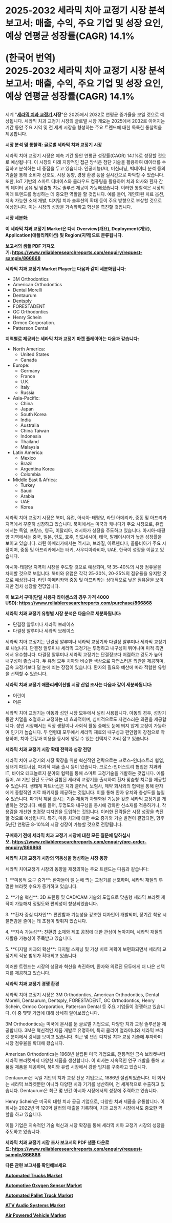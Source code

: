 <p><h1>2025-2032 세라믹 치아 교정기 시장 분석 보고서: 매출, 수익, 주요 기업 및 성장 요인, 예상 연평균 성장률(CAGR) 14.1%  

(한국어 번역)  
2025-2032 세라믹 치아 교정기 시장 분석 보고서: 매출, 수익, 주요 기업 및 성장 요인, 예상 연평균 성장률(CAGR) 14.1%</h1></p><p>세계 "<strong><a href="https://www.reliableresearchreports.com/ceramic-dental-braces-r866868?utm_campaign=106&utm_medium=8&utm_source=Github&utm_content=ia&utm_term=23012025&utm_id=ceramic-dental-braces">세라믹 치과 교정기&nbsp;</a></strong><strong>시장</strong>"은 2025에서 2032로 연평균 증가율을 보일 것으로 예상됩니다. 세라믹 치과 교정기 시장의 글로벌 시장 개요는 2025에서 2032로 이어지는 기간 동안 주요 지역 및 전 세계 시장을 형성하는 주요 트렌드에 대한 독특한 통찰력을 제공합니다.</p>
<p><strong>시장 분석 및 통찰력: 글로벌 세라믹 치과 교정기 시장</strong></p>
<p><p>세라믹 치아 교정기 시장은 예측 기간 동안 연평균 성장률(CAGR) 14.1%로 성장할 것으로 예상됩니다. 이 시장의 미래 지향적인 접근 방식은 첨단 기술을 활용하여 데이터를 수집하고 분석하는 데 중점을 두고 있습니다. 인공지능(AI), 머신러닝, 빅데이터 분석 등의 기술을 통해 소비자 선호도, 시장 동향, 경쟁 환경 등을 실시간으로 파악할 수 있습니다. 또한, IoT 기반의 스마트 디바이스와 클라우드 컴퓨팅을 활용하여 치과 의사와 환자 간의 데이터 공유 및 맞춤형 치료 솔루션 제공이 가능해졌습니다. 이러한 통찰력은 시장의 미래 트렌드를 형성하는 데 중요한 역할을 할 것입니다. 예를 들어, 개인화된 치료 옵션, 지속 가능한 소재 개발, 디지털 치과 솔루션의 확대 등이 주요 방향으로 부상할 것으로 예상됩니다. 이는 시장의 성장을 가속화하고 혁신을 촉진할 것입니다.</p><a href="%7CAUTHORITHY_DOMAIN_URL%7C?utm_campaign=106&utm_medium=8&utm_source=Github&utm_content=ia&utm_term=23012025&utm_id=ceramic-dental-braces"></a></p>
<p><strong>시장 세분화:</strong></p>
<p><strong>이 세라믹 치과 교정기 Market은 다시 Overview(개요), Deployment(개요), Application(애플리케이션) 및 Region(지역)으로 분류됩니다.</strong></p>
<p><strong>보고서의 샘플 PDF 가져오기:&nbsp;<a href="https://www.reliableresearchreports.com/enquiry/request-sample/866868?utm_campaign=106&utm_medium=8&utm_source=Github&utm_content=ia&utm_term=23012025&utm_id=ceramic-dental-braces">https://www.reliableresearchreports.com/enquiry/request-sample/866868</a></strong><strong></strong></p>
<p><strong>세라믹 치과 교정기 Market Player는 다음과 같이 세분화됩니다:</strong></p>
<p><ul><li>3M Orthodontics</li><li>American Orthodontics</li><li>Dental Morelli</li><li>Dentaurum</li><li>Dentsply</li><li>FORESTADENT</li><li>GC Orthodontics</li><li>Henry Schein</li><li>Ormco Corporation.</li><li>Patterson Dental</li></ul></p>
<p><strong>지역별로 제공되는 세라믹 치과 교정기 마켓 플레이어는 다음과 같습니다:</strong></p>
<p><ul>
    <li>
        North America:
        <ul>
            <li>United States</li>
            <li>Canada</li>
        </ul>
    </li>
    <li>
        Europe:
        <ul>
            <li>Germany</li>
            <li>France</li>
            <li>U.K.</li>
            <li>Italy</li>
            <li>Russia</li>
        </ul>
    </li>
    <li>
        Asia-Pacific:
        <ul>
            <li>China</li>
            <li>Japan</li>
            <li>South Korea</li>
            <li>India</li>
            <li>Australia</li>
            <li>China Taiwan</li>
            <li>Indonesia</li>
            <li>Thailand</li>
            <li>Malaysia</li>
        </ul>
    </li>
    <li>
        Latin America:
        <ul>
            <li>Mexico</li>
            <li>Brazil</li>
            <li>Argentina Korea</li>
            <li>Colombia</li>
        </ul>
    </li>
    <li>
        Middle East & Africa:
        <ul>
            <li>Turkey</li>
            <li>Saudi</li>
            <li>Arabia</li>
            <li>UAE</li>
            <li>Korea</li>
        </ul>
    </li>
    </ul></p>
<p><p>세라믹 치아 교정기 시장은 북미, 유럽, 아시아-태평양, 라틴 아메리카, 중동 및 아프리카 지역에서 꾸준히 성장하고 있습니다. 북미에서는 미국과 캐나다가 주요 시장으로, 유럽에서는 독일, 프랑스, 영국, 이탈리아, 러시아가 성장을 주도하고 있습니다. 아시아-태평양 지역에서는 중국, 일본, 인도, 호주, 인도네시아, 태국, 말레이시아가 높은 성장률을 보이고 있습니다. 라틴 아메리카에서는 멕시코, 브라질, 아르헨티나, 콜롬비아가 주요 시장이며, 중동 및 아프리카에서는 터키, 사우디아라비아, UAE, 한국이 성장을 이끌고 있습니다.  </p><p>아시아-태평양 지역이 시장을 주도할 것으로 예상되며, 약 35-40%의 시장 점유율을 차지할 것으로 보입니다. 북미와 유럽은 각각 25-30%, 20-25%의 점유율을 유지할 것으로 예상됩니다. 라틴 아메리카와 중동 및 아프리카는 상대적으로 낮은 점유율을 보이지만 점차 성장할 전망입니다.</p></p>
<p><strong>이 보고서 구매(단일 사용자 라이센스의 경우 가격 4000 USD):&nbsp;<a href="https://www.reliableresearchreports.com/purchase/866868?utm_campaign=106&utm_medium=8&utm_source=Github&utm_content=ia&utm_term=23012025&utm_id=ceramic-dental-braces">https://www.reliableresearchreports.com/purchase/866868</a></strong></p>
<p><strong>세라믹 치과 교정기 유형별 시장 분석은 다음으로 세분화됩니다:</strong></p>
<p><ul><li>단결정 알루미나 세라믹 브레이스</li><li>다결정 알루미나 세라믹 브레이스</li></ul></p>
<p><p>세라믹 치아 교정기는 단결정 알루미나 세라믹 교정기와 다결정 알루미나 세라믹 교정기로 나뉩니다. 단결정 알루미나 세라믹 교정기는 투명하고 내구성이 뛰어나며 미적 측면에서 우수합니다. 다결정 알루미나 세라믹 교정기는 단결정보다 저렴하고 강도가 높아 내구성이 좋습니다. 두 유형 모두 치아와 비슷한 색상으로 자연스러운 외관을 제공하며, 금속 교정기보다 덜 눈에 띄는 장점이 있습니다. 환자의 필요와 예산에 따라 적합한 유형을 선택할 수 있습니다.</p></p>
<p><strong>세라믹 치과 교정기 애플리케이션별 시장 산업 조사는 다음과 같이 세분화됩니다:</strong></p>
<p><ul><li>어린이</li><li>어른</li></ul></p>
<p><p>세라믹 치아 교정기는 아동과 성인 시장 모두에서 널리 사용됩니다. 아동의 경우, 성장기 동안 치열을 조절하고 교정하는 데 효과적이며, 심미적으로도 자연스러운 외관을 제공합니다. 성인 시장에서는 직장 생활이나 사회적 활동 중에도 눈에 띄지 않게 교정이 가능하여 인기가 높습니다. 두 연령대 모두에서 세라믹 재료의 내구성과 편안함이 강점으로 작용하며, 치아 건강과 미용을 동시에 챙길 수 있는 선택지로 자리 잡고 있습니다.</p></p>
<p><strong>세라믹 치과 교정기 시장 확대 전략과 성장 전망</strong></p>
<p><p>세라믹 치아 교정기의 시장 확장을 위한 혁신적인 전략으로는 크로스-인더스트리 협업, 생태계 파트너십, 파괴적 제품 출시 등이 있습니다. 크로스-인더스트리 협업은 치과와 IT, 바이오 테크놀로지 분야의 협력을 통해 스마트 교정기술을 개발하는 것입니다. 예를 들어, AI 기반 진단 도구와 결합된 세라믹 교정기를 출시하여 환자 맞춤형 치료를 제공할 수 있습니다. 생태계 파트너십은 치과 클리닉, 보험사, 제약 회사와의 협력을 통해 환자에게 종합적인 치료 패키지를 제공하는 것입니다. 이를 통해 환자 유치와 충성도를 높일 수 있습니다. 파괴적 제품 출시는 기존 제품과 차별화된 기능을 갖춘 세라믹 교정기를 개발하는 것입니다. 예를 들어, 투명도와 내구성을 동시에 강화한 신소재를 적용하거나, 착용감을 개선한 초경량 디자인을 도입하는 것입니다. 이러한 전략들은 시장 성장을 촉진할 것으로 예상됩니다. 특히, 미용 치과에 대한 수요 증가와 기술 발전이 결합되면, 향후 5년간 연평균 8-10%의 시장 성장이 가능할 것으로 전망됩니다.</p></p>
<p><strong>구매하기 전에 세라믹 치과 교정기 시장에 대한 모든 질문에 답하십시오.&nbsp;<a href="https://www.reliableresearchreports.com/enquiry/pre-order-enquiry/866868?utm_campaign=106&utm_medium=8&utm_source=Github&utm_content=ia&utm_term=23012025&utm_id=ceramic-dental-braces">https://www.reliableresearchreports.com/enquiry/pre-order-enquiry/866868</a></strong><strong></strong></p>
<p><strong>세라믹 치과 교정기 시장의 역동성을 형성하는 시장 동향</strong></p>
<p><p>세라믹 치아교정기 시장의 동향을 재정의하는 주요 트렌드는 다음과 같습니다:</p><p>1. **미용적 요구 증가**: 환자들이 덜 눈에 띄는 교정기를 선호하며, 세라믹 재질의 투명한 브라켓 수요가 증가하고 있습니다.  </p><p>2. **기술 혁신**: 3D 프린팅 및 CAD/CAM 기술의 도입으로 맞춤형 세라믹 브라켓 제작이 가능해져 정밀도와 편의성이 향상되었습니다.  </p><p>3. **환자 중심 디자인**: 편안함과 기능성을 강조한 디자인이 개발되며, 장기간 착용 시 불편감을 줄이는 데 초점이 맞춰져 있습니다.  </p><p>4. **지속 가능성**: 친환경 소재와 제조 공정에 대한 관심이 높아지며, 세라믹 재질의 재활용 가능성이 주목받고 있습니다.  </p><p>5. **디지털 치과의 확산**: 디지털 스캐닝 및 가상 치료 계획이 보편화되면서 세라믹 교정기의 적용 범위가 확대되고 있습니다.  </p><p>이러한 트렌드는 시장의 성장과 혁신을 촉진하며, 환자와 의료진 모두에게 더 나은 선택지를 제공하고 있습니다.</p></p>
<p><strong>세라믹 치과 교정기 경쟁 환경</strong></p>
<p><p>세라믹 치아 교정기 시장은 3M Orthodontics, American Orthodontics, Dental Morelli, Dentaurum, Dentsply, FORESTADENT, GC Orthodontics, Henry Schein, Ormco Corporation, Patterson Dental 등 주요 기업들이 경쟁하고 있습니다. 이 중 몇몇 기업에 대해 상세히 알아보겠습니다.</p><p>3M Orthodontics는 미국에 본사를 둔 글로벌 기업으로, 다양한 치과 교정 솔루션을 제공합니다. 3M은 혁신적인 제품 개발로 유명하며, 특히 클리어 얼라이너와 세라믹 브라켓 분야에서 강세를 보이고 있습니다. 최근 몇 년간 디지털 치과 교정 기술에 투자하며 시장 점유율을 확대해 왔습니다.</p><p>American Orthodontics는 1968년 설립된 미국 기업으로, 전통적인 금속 브라켓부터 세라믹 브라켓까지 다양한 제품을 생산합니다. 이 회사는 지속적인 연구 개발을 통해 고품질 제품을 제공하며, 북미와 유럽 시장에서 강한 입지를 구축하고 있습니다.</p><p>Dentaurum은 독일 기반의 치과 교정 전문 기업으로, 1886년 설립되었습니다. 이 회사는 세라믹 브라켓뿐만 아니라 다양한 치과 기기를 생산하며, 전 세계적으로 수출하고 있습니다. Dentaurum은 최근 몇 년간 아시아 시장에서의 성장에 주력하고 있습니다.</p><p>Henry Schein은 미국의 대형 치과 공급 기업으로, 다양한 치과 제품을 유통합니다. 이 회사는 2022년 약 120억 달러의 매출을 기록하며, 치과 교정기 시장에서도 중요한 역할을 하고 있습니다.</p><p>이들 기업은 지속적인 기술 혁신과 시장 확장을 통해 세라믹 치아 교정기 시장의 성장을 주도하고 있습니다.</p></p>
<p><strong>세라믹 치과 교정기 시장 조사 보고서의 PDF 샘플 다운로드:&nbsp;<a href="https://www.reliableresearchreports.com/enquiry/request-sample/866868?utm_campaign=106&utm_medium=8&utm_source=Github&utm_content=ia&utm_term=23012025&utm_id=ceramic-dental-braces">https://www.reliableresearchreports.com/enquiry/request-sample/866868</a></strong></p>
<p><strong></strong></p>
<p><strong></strong></p>
<p><strong></strong></p>
<p><strong></strong></p>
<p><strong>다른 관련 보고서를 확인해보세요</strong></p>
<p><strong><p><a href="https://github.com/ParvinKhatun77/Market-Research-Report-List-1/blob/main/automated-trucks-market.md?utm_campaign=106&utm_medium=8&utm_source=Github&utm_content=ia&utm_term=23012025&utm_id=ceramic-dental-braces">Automated Trucks Market</a></p><p><a href="https://github.com/stephaniwo144/Market-Research-Report-List-1/blob/main/automotive-oxygen-sensor-market.md?utm_campaign=106&utm_medium=8&utm_source=Github&utm_content=ia&utm_term=23012025&utm_id=ceramic-dental-braces">Automotive Oxygen Sensor Market</a></p><p><a href="https://github.com/abbislposival/Market-Research-Report-List-1/blob/main/automated-pallet-truck-market.md?utm_campaign=106&utm_medium=8&utm_source=Github&utm_content=ia&utm_term=23012025&utm_id=ceramic-dental-braces">Automated Pallet Truck Market</a></p><p><a href="https://github.com/DixieGrimes/Market-Research-Report-List-1/blob/main/atv-audio-systems-market.md?utm_campaign=106&utm_medium=8&utm_source=Github&utm_content=ia&utm_term=23012025&utm_id=ceramic-dental-braces">ATV Audio Systems Market</a></p><p><a href="https://github.com/nathandecarvalho/Market-Research-Report-List-5/blob/main/air-powered-vehicle-market.md?utm_campaign=106&utm_medium=8&utm_source=Github&utm_content=ia&utm_term=23012025&utm_id=ceramic-dental-braces">Air Powered Vehicle Market</a></p></strong></p>